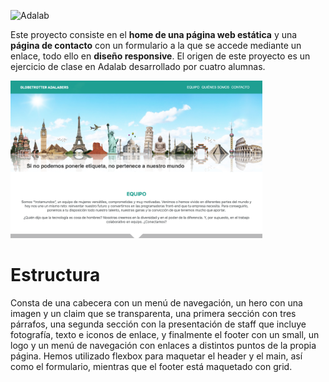 ![Adalab](https://beta.adalab.es/resources/images/adalab-logo-155x61-bg-white.png)

Este proyecto consiste en el **home de una página web estática** y una **página de contacto** con un formulario a la que se accede mediante un enlace, todo ello en **diseño responsive**. El origen de este proyecto es un ejercicio de clase en Adalab desarrollado por cuatro alumnas.

<img src="src/images/GitHub.png" width=80%>

# Estructura

Consta de una cabecera con un menú de navegación, un hero con una imagen y un claim que se transparenta, una primera sección con tres párrafos, una segunda sección con la presentación de staff que incluye fotografía, texto e iconos de enlace, y finalmente el footer con un small, un logo y un menú de navegación con enlaces a distintos puntos de la propia página.
Hemos utilizado flexbox para maquetar el header y el main, así como el formulario, mientras que el footer está maquetado con grid.
